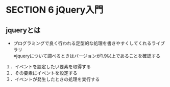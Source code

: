 # SECTION 6 jQuery入門
## jqueryとは
- プログラミングで良く行われる定型的な処理を書きやすくしてくれるライブラリ  
  ※jqueryについて調べるときはバージョンが1.9以上であることを確認する

１．イベントを設定したい要素を取得する  
２．その要素にイベントを設定する  
３．イベントが発生したときの処理を実行する  

